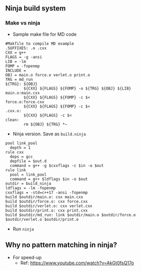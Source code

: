 ## Ninja build system

### Make vs ninja
- Sample make file for MD code
```
#Makfile to compile MD example
.SUFFIXES: .o .cxx
CXX = g++
FLAGS = -g -ansi
LIB = -lm
FOMP = -fopenmp
INCLUDE =
OBJ = main.o force.o verlet.o print.o
TRG = md_run
${TRG}: ${OBJ}
        ${CXX} ${FLAGS} ${FOMP} -o ${TRG} ${OBJ} ${LIB}
main.o:main.cxx
        ${CXX} ${FLAGS} ${FOMP} -c $<
force.o:force.cxx
        ${CXX} ${FLAGS} ${FOMP} -c $<
.cxx.o:
        ${CXX} ${FLAGS} -c $<
clean:
        rm ${OBJ} ${TRG} *~
```
- Ninja version. Save as `build.ninja`
```
pool link_pool
  depth = 1
rule cxx
  deps = gcc
  depfile = $out.d
  command = g++ -g $cxxflags -c $in -o $out
rule link 
  pool = link_pool
  command = g++ $ldflags $in -o $out
outdir = build_ninja
ldflags = -lm -fopenmp
cxxflags = -std=c++17 -ansi -fopenmp
build $outdir/main.o: cxx main.cxx
build $outdir/force.o: cxx force.cxx
build $outdir/verlet.o: cxx verlet.cxx
build $outdir/print.o: cxx print.cxx
build $outdir/md_run: link $outdir/main.o $outdir/force.o $outdir/verlet.o $outdir/print.o
```
- Run `ninja`

## Why no pattern matching in ninja?
- For speed-up
  - Ref: https://www.youtube.com/watch?v=AkGt0fsQ17o
